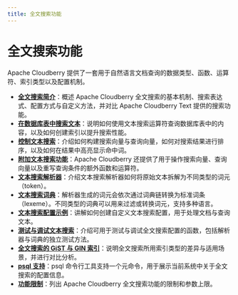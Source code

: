 ```yaml
---
title: 全文搜索功能
---
```


# 全文搜索功能

Apache Cloudberry 提供了一套用于自然语言文档查询的数据类型、函数、运算符、索引类型以及配置机制。

- **[全文搜索简介](./full-text-search-intro.md)**：概述 Apache Cloudberry 全文搜索的基本机制、搜索表达式、配置方式与自定义方法，并对比 Apache Cloudberry Text 提供的搜索功能。
- **[在数据库表中搜索文本](./search-text-in-db.md)**：说明如何使用文本搜索运算符查询数据库表中的内容，以及如何创建索引以提升搜索性能。
- **[控制文本搜索](./control-text-search.md)**：介绍如何构建搜索向量与查询向量，如何对搜索结果进行排序，以及如何在结果中高亮显示命中词。
- **[附加文本搜索功能](./additional-text-search-features.md)**：Apache Cloudberry 还提供了用于操作搜索向量、查询向量以及重写查询条件的额外函数和运算符。
- **[文本搜索解析器](./text-search-parsers.md)**：介绍文本搜索解析器如何将原始文本拆解为不同类型的词元（token）。
- **[文本搜索词典](./text-search-dictionaries.md)**：解析器生成的词元会依次通过词典链转换为标准词条（lexeme）。不同类型的词典可以用来过滤或转换词元，支持多种语言。
- **[文本搜索配置示例](./text-search-configuration.md)**：讲解如何创建自定义文本搜索配置，用于处理文档与查询文本。
- **[测试与调试文本搜索](./test-and-debug-text-search.md)**：介绍可用于测试与调试全文搜索配置的函数，包括解析器与词典的独立测试方法。
- **[全文搜索的 GiST 与 GIN 索引](./preferred-indexes-for-full-text-search.md)**：说明全文搜索所用索引类型的差异与适用场景，并进行对比分析。
- **[psql 支持](./text-search-psql-support.md)**：psql 命令行工具支持一个元命令，用于展示当前系统中关于全文搜索的配置信息。
- **[功能限制](./full-text-search-limitations.md)**：列出 Apache Cloudberry 全文搜索功能的限制和参数上限。
